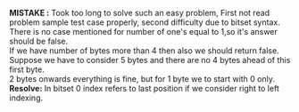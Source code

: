 **MISTAKE :** Took too long to solve such an easy problem, First not read problem sample test case properly, second difficulty due to bitset syntax.
<br>
There is no case mentioned for number of one's equal to 1,so it's answer should be false.
<br>
If we have number of bytes more than 4 then also we should return false.
<br>
Suppose we have to consider 5 bytes and there are no 4 bytes ahead of this first byte.
<br>
2 bytes onwards everything is fine, but for 1 byte we to start with 0 only.
<br>
**Resolve:** In bitset 0 index refers to last position if we consider right to left indexing.